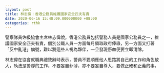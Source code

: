 ```yaml
---
layout: post
title: 林志偉：香港公務員維護國家安全匹夫有責
date: 2020-06-16 15:48:09.000000000 +08:00
categories: rthk
---
```


警察隊員佐級協會主席林志偉說，香港公務員包括警務人員是國家公務員之一，維護國家安全匹夫有責，個別公職人員一方面每月領取政府俸祿，另一方面又打著「反中亂港」旗號，難以將這些人視為夥伴，一旦發現瘀血便要立即清除。

林志偉在協會就職典禮致辭時表示，警員不要順應他人思路將自己的工作和角色放大，執法是警隊的工作，不要妄自菲薄，亦不要妄自尊大，要做正確和正義的事。
